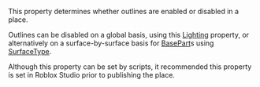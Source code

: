 This property determines whether outlines are enabled or disabled in a
place.

Outlines can be disabled on a global basis, using this [Lighting](https://create.roblox.com/docs/reference/engine/classes/Lighting)
property, or alternatively on a surface-by-surface basis for [BasePart](https://create.roblox.com/docs/reference/engine/classes/BasePart)s
using [SurfaceType](https://developer.roblox.com/en-us/api-reference/enum/SurfaceType).

Although this property can be set by scripts, it recommended this property
is set in Roblox Studio prior to publishing the place.